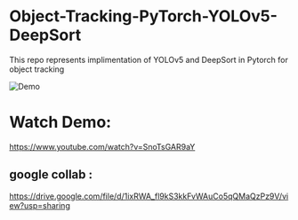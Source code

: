 # Object-Tracking-PyTorch-YOLOv5-DeepSort

This repo represents implimentation of YOLOv5 and DeepSort in Pytorch for object tracking


![Demo](img.gif)


# Watch Demo:

https://www.youtube.com/watch?v=SnoTsGAR9aY


## google collab : 
https://drive.google.com/file/d/1ixRWA_fl9kS3kkFvWAuCo5qQMaQzPz9V/view?usp=sharing
